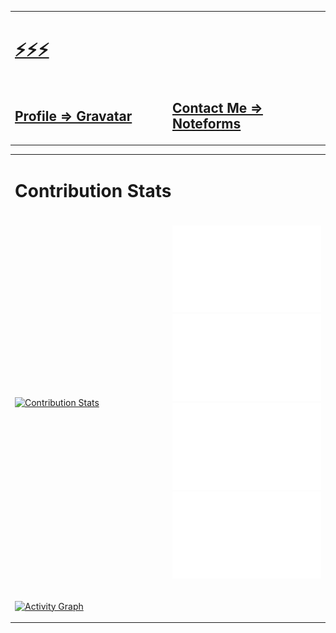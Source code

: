 <table>
  
<tr>
<td colspan="2" width=9000px>
  
# [⚡⚡⚡](https://www.youtube.com/watch?v=dQw4w9WgXcQ&pp=ygUJcmljayByb2xs)

</td>
</tr>

<tr>
<td width=50%>

## [Profile ⇒ Gravatar](https://gravatar.com/Sprocketer)
  
</td>
<td>

## [Contact Me ⇒ Noteforms](https://noteforms.com/forms/contact-sprocketer-tu9cvr)

</td>
</tr>

</table>

<table>
  
<tr>
<td colspan="2" width=9000px>
  
# Contribution Stats

</td>
</tr>

<tr>
<td width=50%>

[![Contribution Stats](https://github-contribution-stats.vercel.app/api/?username=Sprocketer)](https://www.youtube.com/watch?v=dQw4w9WgXcQ&pp=ygUJcmljayByb2xs)

</td>
<td>

![](https://raw.githubusercontent.com/Sprocketer/github-stats/master/generated/overview.svg#gh-dark-mode-only) ![](https://raw.githubusercontent.com/Sprocketer/github-stats/master/generated/overview.svg#gh-light-mode-only) ![](https://raw.githubusercontent.com/Sprocketer/github-stats/master/generated/languages.svg#gh-dark-mode-only) ![](https://raw.githubusercontent.com/Sprocketer/github-stats/master/generated/languages.svg#gh-light-mode-only)

</td>
</tr>

<tr>
<td colspan="2">
  
[![Activity Graph](https://github-readme-activity-graph.vercel.app/graph?username=Sprocketer&theme=github-compact)](https://www.youtube.com/watch?v=dQw4w9WgXcQ&pp=ygUJcmljayByb2xs)

</td>
</tr>

</table>

